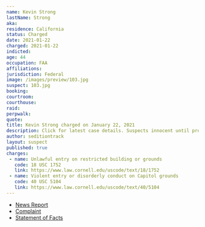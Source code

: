 ```yaml
---
name: Kevin Strong
lastName: Strong
aka:
residence: California
status: Charged
date: 2021-01-22
charged: 2021-01-22
indicted:
age: 44
occupation: FAA
affiliations:
jurisdiction: Federal
image: /images/preview/103.jpg
suspect: 103.jpg
booking:
courtroom:
courthouse:
raid:
perpwalk:
quote:
title: Kevin Strong charged on January 22, 2021
description: Click for latest case details. Suspects innocent until proven guilty.
author: seditiontrack
layout: suspect
published: true
charges:
 - name: Unlawful entry on restricted building or grounds
   code: 18 USC 1752
   link: https://www.law.cornell.edu/uscode/text/18/1752
 - name: Violent entry or disorderly conduct on Capitol grounds
   code: 40 USC 5104
   link: https://www.law.cornell.edu/uscode/text/40/5104
---
```

- [News Report](https://www.huffpost.com/entry/qanon-faa-employee-capitol-insurrection_n_600b2881c5b6d64153abaf3d)
- [Complaint](https://www.justice.gov/opa/page/file/1359586/download)
- [Statement of Facts](https://www.justice.gov/opa/page/file/1359586/download)
